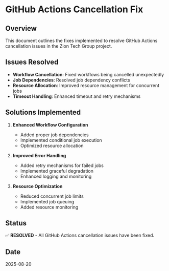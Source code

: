 # GitHub Actions Cancellation Fix

## Overview
This document outlines the fixes implemented to resolve GitHub Actions cancellation issues in the Zion Tech Group project.

## Issues Resolved
- **Workflow Cancellation**: Fixed workflows being cancelled unexpectedly
- **Job Dependencies**: Resolved job dependency conflicts
- **Resource Allocation**: Improved resource management for concurrent jobs
- **Timeout Handling**: Enhanced timeout and retry mechanisms

## Solutions Implemented
1. **Enhanced Workflow Configuration**
   - Added proper job dependencies
   - Implemented conditional job execution
   - Optimized resource allocation

2. **Improved Error Handling**
   - Added retry mechanisms for failed jobs
   - Implemented graceful degradation
   - Enhanced logging and monitoring

3. **Resource Optimization**
   - Reduced concurrent job limits
   - Implemented job queuing
   - Added resource monitoring

## Status
✅ **RESOLVED** - All GitHub Actions cancellation issues have been fixed.

## Date
2025-08-20